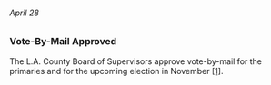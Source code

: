 ###### April 28

### Vote-By-Mail Approved

The L.A. County Board of Supervisors approve vote-by-mail for the primaries and for the upcoming election in November [[1]](https://www.welikela.com/timeline-covid-19-crisis-los-angeles/).